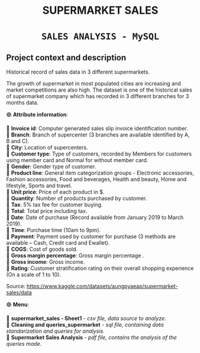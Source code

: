 # <h1 align=center> **SUPERMARKET SALES** </h1>

# <h1 align=center>**`SALES ANALYSIS - MySQL`**</h1>



## Project context and description

Historical record of sales data in 3 different supermarkets.

The growth of supermarket in most populated cities are increasing and market competitions are also high.
The dataset is one of the historical sales of supermarket company which has recorded in 3 different branches for 3 months data. 


:purple_circle: **Attribute information**: <br>

:small_blue_diamond: **Invoice id**: Computer generated sales slip invoice identification number. <br>
:small_blue_diamond: **Branch**: Branch of supercenter (3 branches are available identified by A, B and C). <br>
:small_blue_diamond: **City**: Location of supercenters. <br>
:small_blue_diamond: **Customer type**: Type of customers, recorded by Members for customers using member card and Normal for without member card. <br>
:small_blue_diamond: **Gender**:  Gender type of customer. <br>
:small_blue_diamond: **Product line**: General item categorization groups - Electronic accessories, Fashion accessories, Food and beverages, Health and beauty, Home and lifestyle, Sports and travel. <br>
:small_blue_diamond: **Unit price**: Price of each product in $. <br>
:small_blue_diamond: **Quantity**: Number of products purchased by customer. <br>
:small_blue_diamond: **Tax**: 5% tax fee for customer buying. <br>
:small_blue_diamond: **Total**: Total price including tax. <br>
:small_blue_diamond: **Date**: Date of purchase (Record available from January 2019 to March 2019). <br>
:small_blue_diamond: **Time**: Purchase time (10am to 9pm). <br>
:small_blue_diamond: **Payment**: Payment used by customer for purchase (3 methods are available – Cash, Credit card and Ewallet). <br>
:small_blue_diamond: **COGS**: Cost of goods sold. <br>
:small_blue_diamond: **Gross margin percentage**: Gross margin percentage . <br>
:small_blue_diamond: **Gross income**: Gross income. <br>
:small_blue_diamond: **Rating**: Customer stratification rating on their overall shopping experience (On a scale of 1 to 10). <br>

Source: https://www.kaggle.com/datasets/aungpyaeap/supermarket-sales/data


:purple_circle: **Menu**: <br>

:small_blue_diamond: **supermarket_sales - Sheet1** - _csv file, data source to analyze._ <br>
:small_blue_diamond: **Cleaning and queries_supermarket** - _sql file, containing data standarization and queries for analysis._ <br>
:small_blue_diamond: **Supermarket Sales Analysis** - _pdf file, contains the analysis of the queries made._ <br>
 


